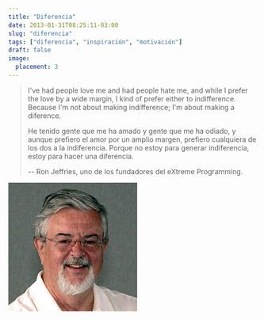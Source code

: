 ```yaml
---
title: "Diferencia"
date: 2013-01-31T08:25:11-03:00
slug: "diferencia"
tags: ["diferencia", "inspiración", "motivación"]
draft: false
image:
  placement: 3
---
```


>  I've had people love me and had people hate me, and
while I prefer the love by a wide margin, I kind of prefer either to
indifference. Because I'm not about making indifference; I'm about
making a diference.
>
> He tenido gente que me ha amado y gente que me ha odiado, y aunque
prefiero el amor por un amplio margen, prefiero cualquiera de los dos a
la indiferencia. Porque no estoy para generar indiferencia, estoy para
hacer una diferencia.
>
> -- Ron Jeffries, uno de los fundadores del eXtreme Programming.

![](ronjeffries.jpg)
